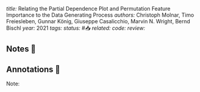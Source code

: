 *title:* Relating the Partial Dependence Plot and Permutation Feature Importance to the Data Generating Process
*authors:* Christoph Molnar, Timo Freiesleben, Gunnar König, Giuseppe Casalicchio, Marvin N. Wright, Bernd Bischl
*year:* 2021
*tags:* 
*status:* #📥
*related:*
*code:*
*review:*

## Notes 📍

## Annotations 📖
Note: 